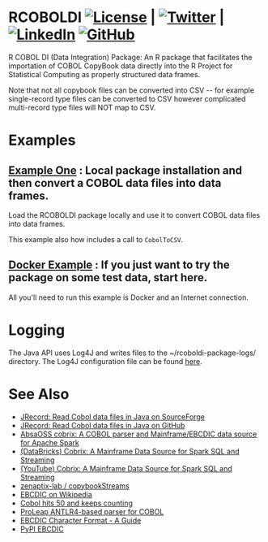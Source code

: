 # RCOBOLDI [![License](http://img.shields.io/badge/license-LGPL-brightgreen.svg?style=flat)](http://www.gnu.org/licenses/lgpl-3.0.html) | [![Twitter](https://img.shields.io/twitter/follow/thospfuller?label=Twitter&style=social)](https://twitter.com/ThosPFuller) | [![LinkedIn](https://img.shields.io/badge/Connect-ThosPFuller-blue)](https://www.linkedin.com/in/thomasfuller/) [![GitHub](https://img.shields.io/github/followers/thospfuller?label=Follow&style=social)](https://github.com/thospfuller)

R COBOL DI (Data Integration) Package: An R package that facilitates the importation of COBOL CopyBook data directly into the R Project for Statistical Computing as properly structured data frames.

Note that not all copybook files can be converted into CSV -- for example single-record type files can be converted to CSV however complicated multi-record type files will NOT map to CSV.

# Examples

## [Example One](SIMPLE_EXAMPLE.md) : Local package installation and then convert a COBOL data files into data frames.

Load the RCOBOLDI package locally and use it to convert COBOL data files into data frames. 

This example also how includes a call to ```CobolToCSV```.

## [Docker Example](DOCKER_EXAMPLE.md) : If you just want to try the package on some test data, start here.

All you'll need to run this example is Docker and an Internet connection.

# Logging

The Java API uses Log4J and writes files to the ~/rcoboldi-package-logs/ directory. The Log4J configuration file can be found [here](java/rcoboldi-core/src/main/resources).

# See Also

- [JRecord: Read Cobol data files in Java on SourceForge](https://sourceforge.net/projects/jrecord/)
- [JRecord: Read Cobol data files in Java on GitHub](https://github.com/bmTas/JRecord)
- [AbsaOSS cobrix: A COBOL parser and Mainframe/EBCDIC data source for Apache Spark](https://github.com/AbsaOSS/cobrix)
- [(DataBricks) Cobrix: A Mainframe Data Source for Spark SQL and Streaming](https://databricks.com/session/cobrix-a-mainframe-data-source-for-spark-sql-and-streaming)
- [(YouTube) Cobrix: A Mainframe Data Source for Spark SQL and Streaming](https://www.youtube.com/watch?v=BOBIdGf3Tm0)
- [zenaptix-lab / copybookStreams](https://github.com/zenaptix-lab/copybookStreams)
- [EBCDIC on Wikipedia](https://en.wikipedia.org/wiki/EBCDIC)
- [Cobol hits 50 and keeps counting](https://www.theguardian.com/technology/2009/apr/09/cobol-internet-programming)
- [ProLeap ANTLR4-based parser for COBOL](https://github.com/uwol/proleap-cobol-parser)
- [EBCDIC Character Format - A Guide](https://niallbunting.com/ebcdic/cobol/packing/copybooks/2019/12/09/ebcdic-character-format-guide.html)
- [PyPI EBCDIC](https://pypi.org/project/ebcdic/)
